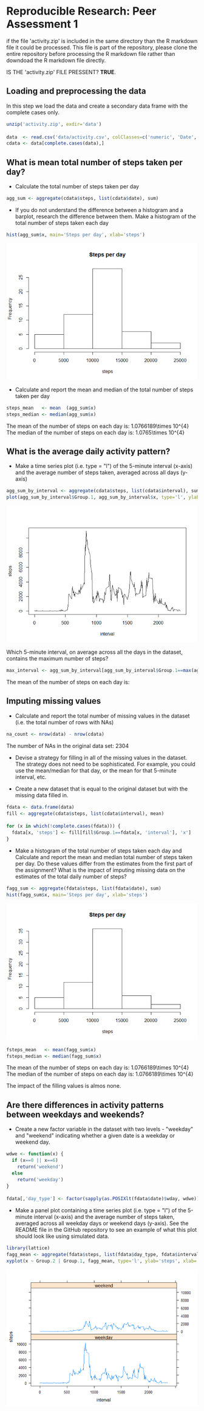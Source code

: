 # Reproducible Research: Peer Assessment 1

if the file 'activity.zip' is included in the same directory than the R markdown
file it could be processed. This file is part of the repository, please clone
the entire repository before processing the R markdown file rather than downdoad
the R markdown file directly.

IS THE 'activity.zip' FILE PRESSENT? **TRUE**.

## Loading and preprocessing the data

In this step we load the data and create a secondary data frame with the
complete cases only.


```r
unzip('activity.zip', exdir='data')

data  <- read.csv('data/activity.csv', colClasses=c('numeric', 'Date', 'numeric'))
cdata <- data[complete.cases(data),]
```

## What is mean total number of steps taken per day?

- Calculate the total number of steps taken per day


```r
agg_sum <- aggregate(cdata$steps, list(cdata$date), sum)
```

- If you do not understand the difference between a histogram and a barplot,
research the difference between them. Make a histogram of the total number of
steps taken each day


```r
hist(agg_sum$x, main='Steps per day', xlab='steps')
```

![](PA1_template_files/figure-html/unnamed-chunk-3-1.png) 

- Calculate and report the mean and median of the total number of steps taken
per day


```r
steps_mean   <- mean  (agg_sum$x)
steps_median <- median(agg_sum$x)
```

The mean of the number of steps on each day is: 1.0766189\times 10^{4}
The median of the number of steps on each day is: 1.0765\times 10^{4}

## What is the average daily activity pattern?

- Make a time series plot (i.e. type = "l") of the 5-minute interval (x-axis)
and the average number of steps taken, averaged across all days (y-axis)


```r
agg_sum_by_interval <- aggregate(cdata$steps, list(cdata$interval), sum)
plot(agg_sum_by_interval$Group.1, agg_sum_by_interval$x, type='l', ylab='steps', xlab='interval')
```

![](PA1_template_files/figure-html/unnamed-chunk-5-1.png) 

Which 5-minute interval, on average across all the days in the dataset, contains the maximum number of steps?


```r
max_interval <- agg_sum_by_interval[agg_sum_by_interval$Group.1==max(agg_sum_by_interval$x),'Group.1']
```

The mean of the number of steps on each day is: 

## Imputing missing values

- Calculate and report the total number of missing values in the dataset (i.e.
the total number of rows with NAs)


```r
na_count <- nrow(data) - nrow(cdata)
```

The number of NAs in the original data set: 2304

- Devise a strategy for filling in all of the missing values in the dataset. The
strategy does not need to be sophisticated. For example, you could use the
mean/median for that day, or the mean for that 5-minute interval, etc.

- Create a new dataset that is equal to the original dataset but with the
missing data filled in.


```r
fdata <- data.frame(data)
fill <- aggregate(cdata$steps, list(cdata$interval), mean)

for (x in which(!complete.cases(fdata))) {
  fdata[x, 'steps'] <- fill[fill$Group.1==fdata[x, 'interval'], 'x']
}
```

- Make a histogram of the total number of steps taken each day and Calculate and
report the mean and median total number of steps taken per day. Do these values
differ from the estimates from the first part of the assignment? What is the
impact of imputing missing data on the estimates of the total daily number of
steps?


```r
fagg_sum <- aggregate(fdata$steps, list(fdata$date), sum)
hist(fagg_sum$x, main='Steps per day', xlab='steps')
```

![](PA1_template_files/figure-html/unnamed-chunk-9-1.png) 


```r
fsteps_mean   <- mean(fagg_sum$x)
fsteps_median <- median(fagg_sum$x)
```

The mean of the number of steps on each day is: 1.0766189\times 10^{4}
The median of the number of steps on each day is: 1.0766189\times 10^{4}

The impact of the filling values is almos none.

## Are there differences in activity patterns between weekdays and weekends?

- Create a new factor variable in the dataset with two levels - "weekday" and
"weekend" indicating whether a given date is a weekday or weekend day.


```r
wdwe <- function(x) {
  if (x==0 || x==6)
    return('weekend')
  else
    return('weekday')
}

fdata[,'day_type'] <- factor(sapply(as.POSIXlt(fdata$date)$wday, wdwe))
```


- Make a panel plot containing a time series plot (i.e. type = "l") of the
5-minute interval (x-axis) and the average number of steps taken, averaged
across all weekday days or weekend days (y-axis). See the README file in the
GitHub repository to see an example of what this plot should look like using
simulated data.


```r
library(lattice)
fagg_mean <- aggregate(fdata$steps, list(fdata$day_type, fdata$interval), sum)
xyplot(x ~ Group.2 | Group.1, fagg_mean, type='l', ylab='steps', xlab='interval', layout=1:2)
```

![](PA1_template_files/figure-html/unnamed-chunk-12-1.png) 
